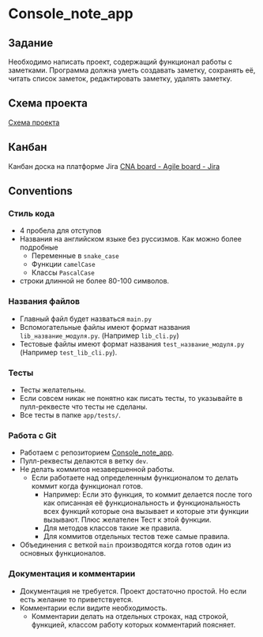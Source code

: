# Console_note_app
## Задание
Необходимо написать проект, содержащий функционал работы с заметками. Программа должна уметь создавать заметку, сохранять её, читать список заметок, редактировать заметку, удалять заметку.
## Схема проекта
[Схема проекта](https://excalidraw.com/#json=ZzAeYgLzZRie4IWEbQ1lS,Ukap9aTiHstIziU1TRKHsA)

## Канбан
Канбан доска на платформе Jira
[CNA board - Agile board - Jira](https://georgekuzora.atlassian.net/jira/software/projects/CNA/boards/1)

## Conventions
### Стиль кода
- 4 пробела для отступов
- Названия на английском языке без руссизмов. Как можно более подробные
	- Переменные в `snake_case`
	- Функции `camelCase`
	- Классы `PascalCase`
- строки длинной не более 80-100 символов.

### Названия файлов
- Главный файл будет назваться `main.py`
- Вспомогательные файлы имеют формат названия `lib_название_модуля.py`. (Например `lib_cli.py`)
- Тестовые файлы имеют формат названия `test_название_модуля.py` (Например `test_lib_cli.py`).

### Тесты
- Тесты желательны.
- Если совсем никак не понятно как писать тесты, то указывайте в пулл-реквесте что тесты не сделаны.
- Все тесты в папке `app/tests/`.

### Работа с Git
- Работаем с репозиторием [Console_note_app](https://github.com/GeorgeKuzora/Console_note_app).
- Пулл-реквесты делаются в ветку `dev`.
- Не делать коммитов незавершенной работы.
	- Если работаете над определенным функционалом то делать коммит когда функционал готов.
		- Например: Если это функция, то коммит делается после того как описанная её функциональность и функциональность всех функций которые она вызывает и которые эти функции вызывают. Плюс желателен Тест к этой функции.
		- Для методов классов такие же правила.
		- Для коммитов отдельных тестов теже самые правила.
- Объединения с веткой `main` производятся когда готов один из основных функционалов.

### Документация и комментарии
- Документация не требуется. Проект достаточно простой. Но если есть желание то приветствуется.
- Комментарии если видите необходимость.
	- Комментарии делать на отдельных строках, над строкой, функцией, классом работу которых комментарий поясняет.
